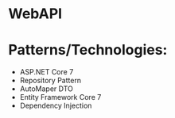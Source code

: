# WebAPI

# Patterns/Technologies:
* ASP.NET Core 7
* Repository Pattern
* AutoMaper DTO
* Entity Framework Core 7
* Dependency Injection
